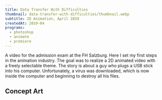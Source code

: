 ```yaml
---
title: Data Transfer With Difficulties
thumbnail: data-transfer-with-difficulties/thumbnail.webp
subtitle: 2D Animation, April 2019
createdAt: 2019-04
programs:
  - photoshop
  - animate
  - premiere
---
```


A video for the admission exam at the FH Salzburg.
Here I set my first steps in the animation industry.
The goal was to realize a 2D animated video with a freely selectable theme.
The story is about a guy who plugs a USB stick into his computer.
Unfortunately, a virus was downloaded, which is now inside the computer and beginning to destroy all his files.

<youtube-link video="DMjW39tEdfk"></youtube-link>

<asset-video src="data-transfer-with-difficulties/data_transfer_with_difficulties.webm"></asset-video>

## Concept Art

<asset-image src="data-transfer-with-difficulties/concept_01.webp" alt="Concept Art"></asset-image>
<asset-image src="data-transfer-with-difficulties/concept_02.webp" alt="Concept Art"></asset-image>
